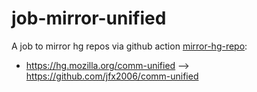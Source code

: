 # job-mirror-unified

A job to mirror hg repos via github action [mirror-hg-repo](https://github.com/mozillazg/mirror-hg-repo):

* https://hg.mozilla.org/comm-unified --> https://github.com/jfx2006/comm-unified

